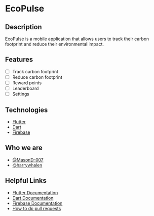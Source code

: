 # EcoPulse

## Description

EcoPulse is a mobile application that allows users to track their carbon footprint and reduce their environmental impact.

## Features

- [ ] Track carbon footprint
- [ ] Reduce carbon footprint
- [ ] Reward points
- [ ] Leaderboard
- [ ] Settings

## Technologies

- [Flutter](https://flutter.dev)
- [Dart](https://dart.dev)
- [Firebase](https://firebase.google.com)


## Who we are

- [@MasonD-007](https://github.com/MasonD-007)
- [@harrywhalen](https://github.com/harrywhalen)

## Helpful Links

- [Flutter Documentation](https://docs.flutter.dev)
- [Dart Documentation](https://dart.dev/guides)
- [Firebase Documentation](https://firebase.google.com/docs)
- [How to do pull requests](https://graphite.dev/guides/create-pr-from-gh-command-line)